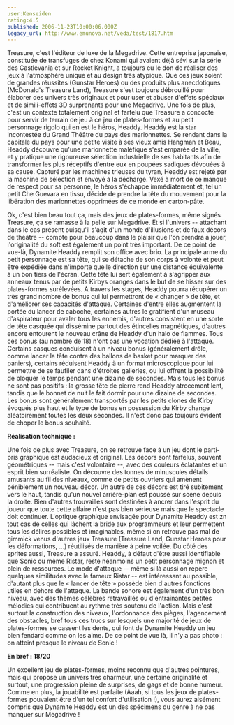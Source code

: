 ```yaml
---
user:Kenseiden
rating:4.5
published: 2006-11-23T10:00:06.000Z
legacy_url: http://www.emunova.net/veda/test/1817.htm
---
```

Treasure, c'est l'éditeur de luxe de la Megadrive. Cette entreprise japonaise, constituée de transfuges de chez Konami qui avaient déjà sévi sur la série des Castlevania et sur Rocket Knight, a toujours eu le don de réaliser des jeux à l'atmosphère unique et au design très atypique. Que ces jeux soient de grandes réussites (Gunstar Heroes) ou des produits plus anecdotiques (McDonald's Treasure Land), Treasure s'est toujours débrouillé pour élaborer des univers très originaux et pour user et abuser d'effets spéciaux et de simili-effets 3D surprenants pour une Megadrive. Une fois de plus, c'est un contexte totalement original et farfelu que Treasure a concocté pour servir de terrain de jeu à ce jeu de plates-formes et au petit personnage rigolo qui en est le héros, Headdy. Headdy est la star incontestée du Grand Théâtre du pays des marionnettes. Se rendant dans la capitale du pays pour une petite visite à ses vieux amis Hangman et Beau, Headdy découvre qu'une marionnette maléfique s'est emparée de la ville, et y pratique une rigoureuse sélection industrielle de ses habitants afin de transformer les plus réceptifs d'entre eux en poupées sadiques dévouées à sa cause. Capturé par les machines trieuses du tyran, Headdy est rejeté par la machine de sélection et envoyé à la décharge. Vexé à mort de ce manque de respect pour sa personne, le héros s'échappe immédiatement et, tel un petit Che Guevara en tissu, décide de prendre la tête du mouvement pour la libération des marionnettes opprimées de ce monde en carton-pâte.  

  

Ok, c'est bien beau tout ça, mais des jeux de plates-formes, même signés Treasure, ça se ramasse à la pelle sur Megadrive. Et si l'univers -- attachant dans le cas présent puisqu'il s'agit d'un monde d'illusions et de faux décors de théâtre -- compte pour beaucoup dans le plaisir que l'on prendra à jouer, l'originalité du soft est également un point très important. De ce point de vue-là, Dynamite Headdy remplit son office avec brio. La principale arme du petit personnage est sa tête, qui se détache de son corps à volonté et peut être expédiée dans n'importe quelle direction sur une distance équivalente à un bon tiers de l'écran. Cette tête lui sert également à s'agripper aux anneaux tenus par de petits Kirbys oranges dans le but de se hisser sur des plates-formes surélevées. A travers les stages, Headdy pourra récupérer un très grand nombre de bonus qui lui permettront de « changer » de tête, et d'améliorer ses capacités d'attaque. Certaines d'entre elles augmentent la portée du lancer de caboche, certaines autres le gratifient d'un museau d'aspirateur pour avaler tous les ennemis, d'autres consistent en une sorte de tête casquée qui dissémine partout des étincelles magnétiques, d'autres encore entourent le nouveau crâne de Headdy d'un halo de flammes. Tous ces bonus (au nombre de 18) n'ont pas une vocation dédiée à l'attaque. Certains casques conduisent à un niveau bonus (généralement drôle, comme lancer la tête contre des ballons de basket pour marquer des paniers), certains réduisent Headdy à un format microscopique pour lui permettre de se faufiler dans d'étroites galleries, ou lui offrent la possibilité de bloquer le temps pendant une dizaine de secondes. Mais tous les bonus ne sont pas positifs : la grosse tête de pierre rend Headdy atrocement lent, tandis que le bonnet de nuit le fait dormir pour une dizaine de secondes. Les bonus sont généralement transportés par les petits clones de Kirby évoqués plus haut et le type de bonus en possession du Kirby change aléatoirement toutes les deux secondes. Il n'est donc pas toujours évident de choper le bonus souhaité.  

  

**Réalisation technique :**  

Une fois de plus avec Treasure, on se retrouve face à un jeu dont le parti-pris graphique est audacieux et original. Les décors sont farfelus, souvent géométriques -- mais c'est volontaire --, avec des couleurs éclatantes et un esprit bien surréaliste. On découvre des tonnes de minuscules détails amusants au fil des niveaux, comme de petits ouvriers qui amènent péniblement un nouveau décor. Un autre de ces décors est tiré subitement vers le haut, tandis qu'un nouvel arrière-plan est poussé sur scène depuis la droite. Bien d'autres trouvailles sont destinées à ancrer dans l'esprit du joueur que toute cette affaire n'est pas bien sérieuse mais que le spectacle doit continuer. L'optique graphique envisagée pour Dynamite Headdy est zn tout cas de celles qui lâchent la bride aux programmeurs et leur permettent tous les délires possibles et imaginables, même si on retrouve pas mal de gimmick venus d'autres jeux Treasure (Treasure Land, Gunstar Heroes pour les déformations, ...) réutilisés de manière à peine voilée. Du côté des sprites aussi, Treasure a assuré. Headdy, à défaut d'être aussi identifiable que Sonic ou même Ristar, reste néanmoins un petit personnage mignon et plein de ressources. Le mode d'attaque -- même si là aussi on repère quelques similitudes avec le fameux Ristar -- est intéressant au possible, d'autant plus que le « lancer de tête » possède bien d'autres fonctions utiles en dehors de l'attaque. La bande sonore est également d'un très bon niveau, avec des thèmes célèbres retravaillés ou d'entraînantes petites mélodies qui contribuent au rythme très soutenu de l'action. Mais c'est surtout la construction des niveaux, l'ordonnance des pièges, l'agencement des obstacles, bref tous ces trucs sur lesquels une majorité de jeux de plates-formes se cassent les dents, qui font de Dynamite Headdy un jeu bien fendard comme on les aime. De ce point de vue là, il n'y a pas photo : on atteint presque le niveau de Sonic !  

  

**En bref : 18/20**  

Un excellent jeu de plates-formes, moins reconnu que d'autres pointures, mais qui propose un univers très charmeur, une certaine originalité et surtout, une progression pleine de surprises, de gags et de bonne humeur. Comme en plus, la jouabilité est parfaite (Aaah, si tous les jeux de plates-formes pouvaient être d'un tel confort d'utilisation !), vous aurez aisément compris que Dynamite Headdy est un des spécimens du genre à ne pas manquer sur Megadrive !